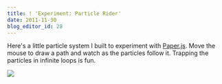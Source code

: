 ```yaml
---
title: ! 'Experiment: Particle Rider'
date: 2011-11-30
blog_editor_id: 28
---
```


[Paper.js]: http://paperjs.org/

Here's a little particle system I built to experiment with [Paper.js]. Move the mouse to draw a path and watch as the particles follow it. Trapping the particles in infinite loops is fun.

<a href="/projects/particle-rider.html"><img src="http://src.sencha.io/-30/http://awardwinningfjords.com/projects/particle-rider/particle-rider.png"></a>
